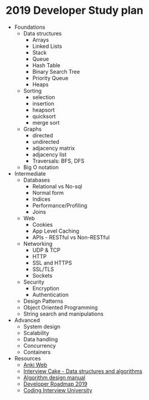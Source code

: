 # 2019 Developer Study plan

- Foundations
  - Data structures
    - Arrays
    - Linked Lists
    - Stack
    - Queue
    - Hash Table
    - Binary Search Tree
    - Priority Queue
    - Heaps
  - Sorting
    - selection
    - insertion
    - heapsort
    - quicksort
    - merge sort
  - Graphs
    - directed
    - undirected
    - adjacency matrix
    - adjacency list
    - Traversals: BFS, DFS
  - Big O notation
- Intermediate
  - Databases
    - Relational vs No-sql
    - Normal form
    - Indices
    - Performance/Profiling
    - Joins
  - Web
    - Cookies
    - App Level Caching
    - APIs - RESTful vs Non-RESTful
  - Networking
    - UDP & TCP
    - HTTP
    - SSL and HTTPS
    - SSL/TLS
    - Sockets
  - Security
    - Encryption
    - Authentication
  - Design Patterns
  - Object Oriented Programming
  - String search and manipulations
- Advanced
  - System design
  - Scalability
  - Data handling
  - Concurrency
  - Containers
- Resources
  - [Anki Web](https://apps.ankiweb.net/)
  - [Interview Cake - Data structures and algorithms](https://www.interviewcake.com/data-structures-and-algorithms-guide?utm_source=triplebyte)
  - [Algorithm design manual](http://citeseerx.ist.psu.edu/viewdoc/download?doi=10.1.1.471.4772&rep=rep1&type=pdf)
  - [Developer Roadmap 2019](https://github.com/kamranahmedse/developer-roadmap)
  - [Coding Interview University](https://github.com/jwasham/coding-interview-university/blob/master/README.md)
